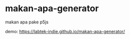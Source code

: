 # makan-apa-generator
makan apa pake p5js

demo: https://labtek-indie.github.io/makan-apa-generator/ 
